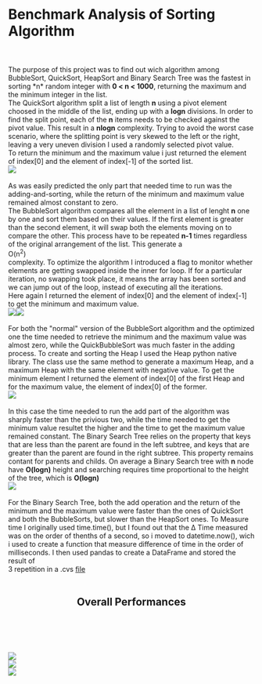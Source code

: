 # Benchmark Analysis of Sorting Algorithm <br>
<br>
<br>
The purpose of this project was to find out wich algorithm among BubbleSort, QuickSort, HeapSort and Binary Search Tree was the fastest in sorting *n* random integer with <b>0 < n < 1000</b>, returning the maximum and the minimum integer in the list.<br>
The QuickSort algorithm split a list of length <b>n</b> using a pivot element choosed in the middle of the list, ending up with a <b>logn</b> divisions. In order to find the split point, each of the <b>n</b> items needs to be checked against the pivot value. This result in a <b>nlogn</b> complexity. Trying to avoid the worst case scenario, where the splitting point is very skewed to the left or the right, leaving a very uneven division I used a randomly selected pivot value.<br>
To return the minimum and the maximum value i just returned the element of index[0] and the element of index[-1] of the sorted list.<br> 
<img src="https://github.com/Gohos322/HW3/blob/master/Performance%20of%20QuickSort%20Solution.png"><br>
<br>
As was easily predicted the only part that needed time to run was the adding-and-sorting, while the return of the minimum and maximum value remained almost constant to zero. <br>
The BubbleSort algorithm compares all the element in a list of lenght <b>n</b> one by one and sort them based on their values. If the first element is greater than the second element, it will swap both the elements moving on to compare the other. This process have to be repeated <b>n-1</b> times regardless of the original arrangement of the list. This generate a <br>O(n<SUP>2</SUP>)</br> complexity. To optimize the algorithm I introduced a flag to monitor whether elements are getting swapped inside the inner for loop. If for a particular iteration, no swapping took place, it means the array has been sorted and we can jump out of the loop, instead of executing all the iterations.<br>
Here again I returned the element of index[0] and the element of index[-1] to get the minimum and maximum value.<br>
<img src="https://github.com/Gohos322/HW3/blob/master/Performance%20of%20BubbleSort%20Solution.png"><img src="https://github.com/Gohos322/HW3/blob/master/Performance%20of%20QuickBubbleSort%20Solution.png"><br>
<br>
For both the "normal" version of the BubbleSort algorithm and the optimized one the time needed to retrieve the minimum and the maximum value was almost zero, while the QuickBubbleSort was much faster in the adding process.
To create and sorting the Heap I used the Heap python native library. The class use the same method to generate a maximum Heap, and a maximum Heap with the same element with negative value. To get the minimum element I returned the element of index[0] of the first Heap and for the maximum value, the element of index[0] of the former. <br>
<img src="https://github.com/Gohos322/HW3/blob/master/Performance%20of%20HeapSort%20Solution.png"><br>
<br>
In this case the time needed to run the add part of the algorithm was sharply faster than the privious two, while  the time needed to get the minimum value resultet the higher and the time to get the maximum value remained constant. 
The Binary Search Tree relies on the property that keys that are less than the parent are found in the left subtree, and keys that are greater than the parent are found in the right subtree. This property remains contant for parents and childs. On average a Binary Search tree with <b>n</b> node have <b>O(logn)</b> height and searching requires time proportional to the height of the tree, which is <b>O(logn)</b><br>
<img src="https://github.com/Gohos322/HW3/blob/master/Performance%20of%20BinarySearchTree%20Sort%20Solution.png"><br>
<br>
For the Binary Search Tree, both the add operation and the return of the minimum and the maximum value were faster than the ones of QuickSort and both the BubbleSorts, but slower than the HeapSort ones.
To Measure time I originally used time.time(), but I found out that the &Delta; Time measured was on the order of thenths of a second, so i moved to datetime.now(), wich i used to create a function that measure difference of time in the order of milliseconds. I then used pandas to create a DataFrame and stored the result of <br>3</b> repetition in a .cvs <a href="https://github.com/Gohos322/HW3/blob/master/benchmark_data.csv">file</a><br>
<br>
<header><h2>Overall Performances</h2></header> <br>
<br>
<img src="https://github.com/Gohos322/HW3/blob/master/Performance%20of%20Add.png">
<br>
<img src="https://github.com/Gohos322/HW3/blob/master/Performance%20of%20GetMin.png">
<br>
<img src="https://github.com/Gohos322/HW3/blob/master/Performance%20of%20GetMax.png">
<br>
